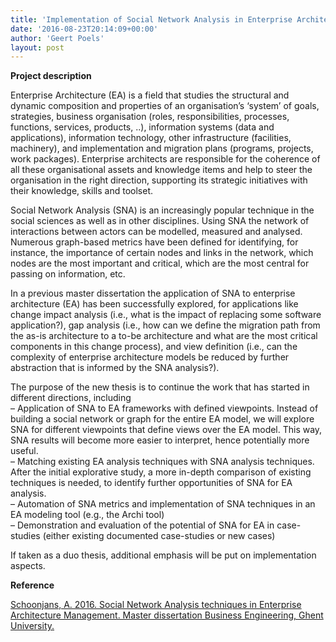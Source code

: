 ```yaml
---
title: 'Implementation of Social Network Analysis in Enterprise Architecture Modeling and Analysis (Pierre Gerardi)'
date: '2016-08-23T20:14:09+00:00'
author: 'Geert Poels'
layout: post
---
```


**Project description**

Enterprise Architecture (EA) is a field that studies the structural and dynamic composition and properties of an organisation’s ‘system’ of goals, strategies, business organisation (roles, responsibilities, processes, functions, services, products, ..), information systems (data and applications), information technology, other infrastructure (facilities, machinery), and implementation and migration plans (programs, projects, work packages). Enterprise architects are responsible for the coherence of all these organisational assets and knowledge items and help to steer the organisation in the right direction, supporting its strategic initiatives with their knowledge, skills and toolset.

Social Network Analysis (SNA) is an increasingly popular technique in the social sciences as well as in other disciplines. Using SNA the network of interactions between actors can be modelled, measured and analysed. Numerous graph-based metrics have been defined for identifying, for instance, the importance of certain nodes and links in the network, which nodes are the most important and critical, which are the most central for passing on information, etc.

In a previous master dissertation the application of SNA to enterprise architecture (EA) has been successfully explored, for applications like change impact analysis (i.e., what is the impact of replacing some software application?), gap analysis (i.e., how can we define the migration path from the as-is architecture to a to-be architecture and what are the most critical components in this change process), and view definition (i.e., can the complexity of enterprise architecture models be reduced by further abstraction that is informed by the SNA analysis?).

The purpose of the new thesis is to continue the work that has started in different directions, including  
– Application of SNA to EA frameworks with defined viewpoints. Instead of building a social network or graph for the entire EA model, we will explore SNA for different viewpoints that define views over the EA model. This way, SNA results will become more easier to interpret, hence potentially more useful.  
– Matching existing EA analysis techniques with SNA analysis techniques. After the initial explorative study, a more in-depth comparison of existing techniques is needed, to identify further opportunities of SNA for EA analysis.  
– Automation of SNA metrics and implementation of SNA techniques in an EA modeling tool (e.g., the Archi tool)  
– Demonstration and evaluation of the potential of SNA for EA in case-studies (either existing documented case-studies or new cases)

If taken as a duo thesis, additional emphasis will be put on implementation aspects.

**Reference**

[Schoonjans, A. 2016. Social Network Analysis techniques in Enterprise Architecture Management. Master dissertation Business Engineering, Ghent University.](http://www.mis.ugent.be/wp-content/uploads/2017/07/AnthonySchoonjans-FMEBENOM141-610311-1463066383-AnthonySchoonjans.pdf)